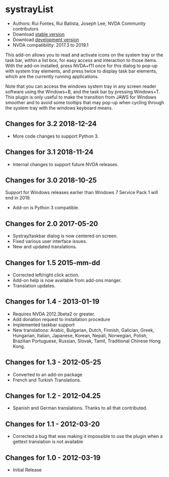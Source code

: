 # systrayList #

*   Authors: Rui Fontes, Rui Batista, Joseph Lee, NVDA Community contributors
*   Download [stable version][1]
*   Download [development version][2]
* NVDA compatibility: 2017.3 to 2019.1

This add-on allows you to read and activate icons on the system tray or the task bar, within a list box, for easy access and interaction to those items. With the add-on installed, press NVDA+f11 once for this dialog to pop-up with system tray elements, and press twice to display task bar elements, which are the currently running applications.

Note that you can access the windows system tray in any screen reader software using the Windows+B, and the task bar by pressing Windows+T. This plugin is only useful to make the transition from JAWS for Windows smoother and to avoid some tooltips that may pop-up when cycling through the system tray with the windows keyboard means.

## Changes for 3.2 2018-12-24 ##

* More code changes to support Python 3.

## Changes for 3.1 2018-11-24 ##

* Internal changes to support future NVDA releases.

## Changes for 3.0 2018-10-25 ##

Support for Windows releases earlier than Windows 7 Service Pack 1 will end in 2019.

* Add-on is Python 3 compatible.

## Changes for 2.0 2017-05-20 ##

* Systray/taskbar dialog is now centered on screen.
* Fixed various user interface issues.
* New and updated translations.

## Changes for 1.5 2015-mm-dd ##

* Corrected left/right click action.
* Add-on help is now available from add-ons manger.
* Translation updates.

## Changes for 1.4 - 2013-01-19 ##

* Requires NVDA 2012.3beta2 or greater.
* Add donation request to installation procedure
* Implemented taskbar support
* New translations: Arabic, Bulgarian, Dutch, Finnish, Galician, Greek, Hungarian, Italian, Japanese, Korean, Nepali, Norwegian, Polish, Brazilian Portuguese, Russian, Slovak, Tamil, Traditional Chinese Hong Kong.

## Changes for 1.3 - 2012-05-25 ##

* Converted to an add-on package
* French and Turkish Translations.

## Changes for  1.2 - 2012-04.25 ##

* Spanish and German translations. Thanks to all that contributed.

## Changes for 1.1 - 2012-03-20 ##

* Corrected a bug that was making it impossible to use the plugin when a gettext translation is not available

## Changes for 1.0 - 2012-03-19 ##

* Initial Release

[1]: http://addons.nvda-project.org/files/get.php?file=st

[2]: http://addons.nvda-project.org/files/get.php?file=st-dev
